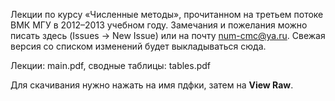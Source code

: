 Лекции по курсу «Численные методы», прочитанном на третьем потоке ВМК МГУ в 2012–2013 учебном году.
Замечания и пожелания можно писать здесь (Issues → New Issue) или на почту num-cmc@ya.ru.
Свежая версия со списком изменений будет выкладываться сюда.

Лекции: main.pdf, сводные таблицы: tables.pdf

Для скачивания нужно нажать на имя пдфки, затем на __View Raw__.